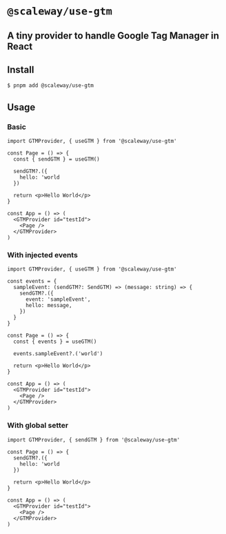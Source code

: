 # `@scaleway/use-gtm`

## A tiny provider to handle Google Tag Manager in React

## Install

```bash
$ pnpm add @scaleway/use-gtm
```

## Usage

### Basic

```tsx
import GTMProvider, { useGTM } from '@scaleway/use-gtm'

const Page = () => {
  const { sendGTM } = useGTM()

  sendGTM?.({
    hello: 'world
  })

  return <p>Hello World</p>
}

const App = () => (
  <GTMProvider id="testId">
    <Page />
  </GTMProvider>
)
```

### With injected events

```tsx
import GTMProvider, { useGTM } from '@scaleway/use-gtm'

const events = {
  sampleEvent: (sendGTM?: SendGTM) => (message: string) => {
    sendGTM?.({
      event: 'sampleEvent',
      hello: message,
    })
  }
}

const Page = () => {
  const { events } = useGTM()

  events.sampleEvent?.('world')

  return <p>Hello World</p>
}

const App = () => (
  <GTMProvider id="testId">
    <Page />
  </GTMProvider>
)
```

### With global setter

```tsx
import GTMProvider, { sendGTM } from '@scaleway/use-gtm'

const Page = () => {
  sendGTM?.({
    hello: 'world
  })

  return <p>Hello World</p>
}

const App = () => (
  <GTMProvider id="testId">
    <Page />
  </GTMProvider>
)
```
